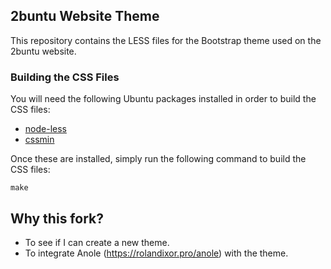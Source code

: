 ## 2buntu Website Theme

This repository contains the LESS files for the Bootstrap theme used on the 2buntu website.

### Building the CSS Files

You will need the following Ubuntu packages installed in order to build the CSS files:

 - [node-less](http://packages.ubuntu.com/trusty/node-less)
 - [cssmin](http://packages.ubuntu.com/trusty/cssmin)

Once these are installed, simply run the following command to build the CSS files:

    make
    
## Why this fork?
- To see if I can create a new theme.
- To integrate Anole (https://rolandixor.pro/anole) with the theme.
